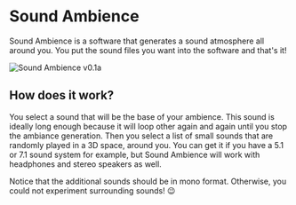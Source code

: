 # Sound Ambience
Sound Ambience is a software that generates a sound atmosphere all around you. You put the sound files you want into the software and that's it!

![Sound Ambience v0.1a](https://raw.githubusercontent.com/dcarlus/SoundAmbience/master/resources/screenshots/SoundAmbiance_0.1a.png)

## How does it work?
You select a sound that will be the base of your ambience. This sound is ideally long enough because it will loop other again and again until you stop the ambiance generation.
Then you select a list of small sounds that are randomly played in a 3D space, around you. You can get it if you have a 5.1 or 7.1 sound system for example, but Sound Ambience will work with headphones and stereo speakers as well.

Notice that the additional sounds should be in mono format. Otherwise, you could not experiment surrounding sounds! :wink:
